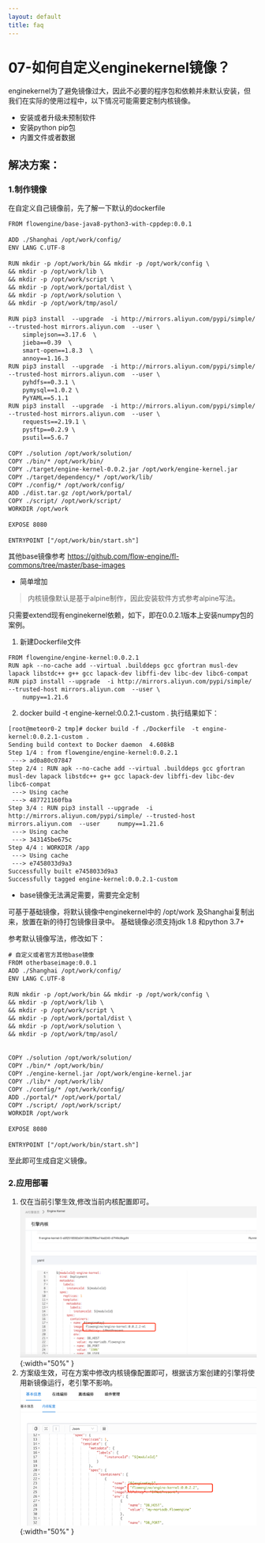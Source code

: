 ```yaml
---
layout: default
title: faq
---
```

# 07-如何自定义enginekernel镜像？

enginekernel为了避免镜像过大，因此不必要的程序包和依赖并未默认安装，但我们在实际的使用过程中，以下情况可能需要定制内核镜像。

* 安装或者升级未预制软件
* 安装python pip包
* 内置文件或者数据

## 解决方案：

### 1.制作镜像

在自定义自己镜像前，先了解一下默认的dockerfile

```
FROM flowengine/base-java8-python3-with-cppdep:0.0.1

ADD ./Shanghai /opt/work/config/
ENV LANG C.UTF-8

RUN mkdir -p /opt/work/bin && mkdir -p /opt/work/config \
&& mkdir -p /opt/work/lib \
&& mkdir -p /opt/work/script \
&& mkdir -p /opt/work/portal/dist \
&& mkdir -p /opt/work/solution \
&& mkdir -p /opt/work/tmp/asol/

RUN pip3 install  --upgrade  -i http://mirrors.aliyun.com/pypi/simple/ --trusted-host mirrors.aliyun.com  --user \
    simplejson==3.17.6  \
    jieba==0.39  \
    smart-open==1.8.3  \
    annoy==1.16.3
RUN pip3 install  --upgrade  -i http://mirrors.aliyun.com/pypi/simple/ --trusted-host mirrors.aliyun.com  --user \
    pyhdfs==0.3.1 \
    pymysql==1.0.2 \
    PyYAML==5.1.1
RUN pip3 install  --upgrade  -i http://mirrors.aliyun.com/pypi/simple/ --trusted-host mirrors.aliyun.com  --user \
    requests==2.19.1 \
    pysftp==0.2.9 \
    psutil==5.6.7

COPY ./solution /opt/work/solution/
COPY ./bin/* /opt/work/bin/
COPY ./target/engine-kernel-0.0.2.jar /opt/work/engine-kernel.jar
COPY ./target/dependency/* /opt/work/lib/
COPY ./config/* /opt/work/config/
ADD ./dist.tar.gz /opt/work/portal/
COPY ./script/ /opt/work/script/
WORKDIR /opt/work

EXPOSE 8080

ENTRYPOINT ["/opt/work/bin/start.sh"]
```

其他base镜像参考
https://github.com/flow-engine/fl-commons/tree/master/base-images

* 简单增加

> 内核镜像默认是基于alpine制作，因此安装软件方式参考alpine写法。

只需要extend现有enginekernel依赖，如下，即在0.0.2.1版本上安装numpy包的案例。

1) 新建Dockerfile文件

```
FROM flowengine/engine-kernel:0.0.2.1
RUN apk --no-cache add --virtual .builddeps gcc gfortran musl-dev lapack libstdc++ g++ gcc lapack-dev libffi-dev libc-dev libc6-compat
RUN pip3 install --upgrade  -i http://mirrors.aliyun.com/pypi/simple/ --trusted-host mirrors.aliyun.com  --user \
    numpy==1.21.6
```

2) docker build -t engine-kernel:0.0.2.1-custom .
   执行结果如下：

```
[root@meteor0-2 tmp]# docker build -f ./Dockerfile  -t engine-kernel:0.0.2.1-custom .
Sending build context to Docker daemon  4.608kB
Step 1/4 : from flowengine/engine-kernel:0.0.2.1
 ---> ad0a80c07847
Step 2/4 : RUN apk --no-cache add --virtual .builddeps gcc gfortran musl-dev lapack libstdc++ g++ gcc lapack-dev libffi-dev libc-dev libc6-compat
 ---> Using cache
 ---> 487721160fba
Step 3/4 : RUN pip3 install --upgrade  -i http://mirrors.aliyun.com/pypi/simple/ --trusted-host mirrors.aliyun.com  --user     numpy==1.21.6
 ---> Using cache
 ---> 343145be675c
Step 4/4 : WORKDIR /app
 ---> Using cache
 ---> e7458033d9a3
Successfully built e7458033d9a3
Successfully tagged engine-kernel:0.0.2.1-custom
```

* base镜像无法满足需要，需要完全定制

可基于基础镜像，将默认镜像中enginekernel中的 /opt/work 及Shanghai复制出来，放置在新的待打包镜像目录中。
基础镜像必须支持jdk 1.8 和python 3.7+

参考默认镜像写法，修改如下：

```
# 自定义或者官方其他base镜像
FROM otherbaseimage:0.0.1
ADD ./Shanghai /opt/work/config/
ENV LANG C.UTF-8

RUN mkdir -p /opt/work/bin && mkdir -p /opt/work/config \
&& mkdir -p /opt/work/lib \
&& mkdir -p /opt/work/script \
&& mkdir -p /opt/work/portal/dist \
&& mkdir -p /opt/work/solution \
&& mkdir -p /opt/work/tmp/asol/


COPY ./solution /opt/work/solution/
COPY ./bin/* /opt/work/bin/
COPY ./engine-kernel.jar /opt/work/engine-kernel.jar
COPY ./lib/* /opt/work/lib/
COPY ./config/* /opt/work/config/
ADD ./portal/* /opt/work/portal/
COPY ./script/ /opt/work/script/
WORKDIR /opt/work

EXPOSE 8080

ENTRYPOINT ["/opt/work/bin/start.sh"]
```

至此即可生成自定义镜像。

### 2.应用部署

1. 仅在当前引擎生效,修改当前内核配置即可。
   ![struction](./images/enginekernel-image.png){:width="50%" }
2. 方案级生效，可在方案中修改内核镜像配置即可，根据该方案创建的引擎将使用新镜像运行，老引擎不影响。
   ![struction](./images/enginekernel-image-2.png){:width="50%" }
